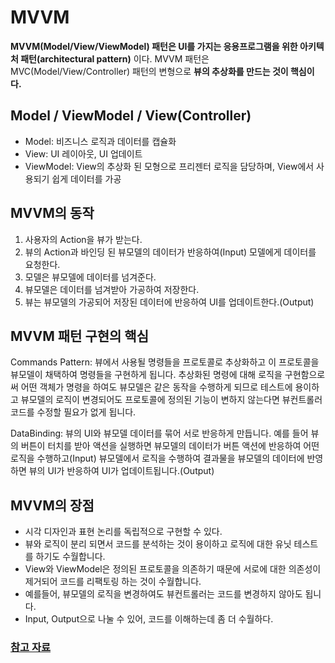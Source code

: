 # MVVM
**MVVM(Model/View/ViewModel) 패턴은 UI를 가지는 응용프로그램을 위한 아키텍처 패턴(architectural pattern)** 이다. MVVM 패턴은 MVC(Model/View/Controller) 패턴의 변형으로 **뷰의 추상화를 만드는 것이 핵심이다.**

## Model / ViewModel / View(Controller)

- Model: 비즈니스 로직과 데이터를 캡슐화
- View: UI 레이아웃, UI 업데이트
- ViewModel: View의 추상화 된 모형으로 프리젠터 로직을 담당하며, View에서 사용되기 쉽게 데이터를 가공

## MVVM의 동작

1. 사용자의 Action을 뷰가 받는다.
2. 뷰의 Action과 바인딩 된 뷰모델의 데이터가 반응하여(Input) 모델에게 데이터를 요청한다.
3. 모델은 뷰모델에 데이터를 넘겨준다.
4. 뷰모델은 데이터를 넘겨받아 가공하여 저장한다.
5. 뷰는 뷰모델의 가공되어 저장된 데이터에 반응하여 UI를 업데이트한다.(Output)

## MVVM 패턴 구현의 핵심

Commands Pattern: 뷰에서 사용될 명령들을 프로토콜로 추상화하고 이 프로토콜을 뷰모델이 채택하여 명령들을 구현하게 됩니다. 추상화된 명령에 대해 로직을 구현함으로써 어떤 객체가 명령을 하여도 뷰모델은 같은 동작을 수행하게 되므로 테스트에 용이하고 뷰모델의 로직이 변경되어도 프로토콜에 정의된 기능이 변하지 않는다면 뷰컨트롤러 코드를 수정할 필요가 없게 됩니다.

DataBinding: 뷰의 UI와 뷰모델 데이터를 묶어 서로 반응하게 만듭니다. 
예를 들어 뷰의 버튼이 터치를 받아 액션을 실행하면 뷰모델의 데이터가 버튼 액션에 반응하여 어떤 로직을 수행하고(Input) 뷰모델에서 로직을 수행하여 결과물을 뷰모델의 데이터에 반영하면 뷰의 UI가 반응하여 UI가 업데이트됩니다.(Output)

## MVVM의 장점

- 시각 디자인과 표현 논리를 독립적으로 구현할 수 있다.
 - 뷰와 로직이 분리 되면서 코드를 분석하는 것이 용이하고 로직에 대한 유닛 테스트를 하기도 수월합니다.
- View와 ViewModel은 정의된 프로토콜을 의존하기 때문에 서로에 대한 의존성이 제거되어 코드를 리팩토링 하는 것이 수월합니다.
 - 예를들어, 뷰모델의 로직을 변경하여도 뷰컨트롤러는 코드를 변경하지 않아도 됩니다.
- Input, Output으로 나눌 수 있어, 코드를 이해하는데 좀 더 수월하다.

### [참고 자료](https://justhackem.wordpress.com/2017/03/05/mvvm-architectural-pattern/)
